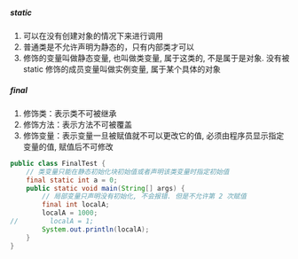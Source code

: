 ##### static

1. 可以在没有创建对象的情况下来进行调用
2. 普通类是不允许声明为静态的，只有内部类才可以
3. 修饰的变量叫做静态变量, 也叫做类变量, 属于这类的, 不是属于是对象. 没有被 static 修饰的成员变量叫做实例变量, 属于某个具体的对象

##### final

1. 修饰类：表示类不可被继承
2. 修饰方法：表示方法不可被覆盖
3. 修饰变量：表示变量一旦被赋值就不可以更改它的值, 必须由程序员显示指定变量的值, 赋值后不可修改

```java
public class FinalTest {
    // 类变量只能在静态初始化块初始值或者声明该类变量时指定初始值
    final static int a = 0;
    public static void main(String[] args) {
        // 局部变量只声明没有初始化, 不会报错. 但是不允许第 2 次赋值
        final int localA;
        localA = 1000;
//        localA = 1;
        System.out.println(localA);
    }
}
```

